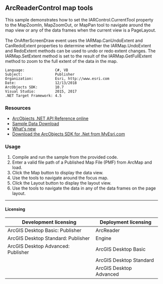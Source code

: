 ## ArcReaderControl map tools

  <div xmlns="http://www.w3.org/1999/xhtml">This sample demonstrates how to set the IARControl.CurrentTool property to the MapZoomIn, MapZoomOut, or MapPan tool to navigate around the map view or any of the data frames when the current view is a PageLayout. </div>
  <div xmlns="http://www.w3.org/1999/xhtml"> </div>
  <div xmlns="http://www.w3.org/1999/xhtml">The OnAfterScreenDraw event uses the IARMap.CanUndoExtent and CanRedoExtent properties to determine whether the IARMap.UndoExtent and RedoExtent methods can be used to undo or redo extent changes. The IARMap.SetExtent method is set to the result of the IARMap.GetFullExtent method to zoom to the full extent of the data in the map. </div>  


<!-- TODO: Fill this section below with metadata about this sample-->
```
Language:              C#, VB
Subject:               Publisher
Organization:          Esri, http://www.esri.com
Date:                  12/13/2018
ArcObjects SDK:        10.7
Visual Studio:         2015, 2017
.NET Target Framework: 4.5
```

### Resources

* [ArcObjects .NET API Reference online](http://desktop.arcgis.com/en/arcobjects/latest/net/webframe.htm)  
* [Sample Data Download](../../releases)  
* [What's new](http://desktop.arcgis.com/en/arcobjects/latest/net/webframe.htm#91cabc68-2271-400a-8ff9-c7fb25108546.htm)  
* [Download the ArcObjects SDK for .Net from MyEsri.com](https://my.esri.com/)  

### Usage
1. Compile and run the sample from the provided code.   
1. Enter a valid file path of a Published Map File (PMF) from ArcMap and load.   
1. Click the Map button to display the data view.   
1. Use the tools to navigate around the focus map.   
1. Click the Layout button to display the layout view.  
1. Use the tools to navigate the data in any of the data frames on the page layout.   









---------------------------------

#### Licensing  
| Development licensing | Deployment licensing | 
| ------------- | ------------- | 
| ArcGIS Desktop Basic: Publisher | ArcReader |  
| ArcGIS Desktop Standard: Publisher | Engine |  
| ArcGIS Desktop Advanced: Publisher | ArcGIS Desktop Basic |  
|  | ArcGIS Desktop Standard |  
|  | ArcGIS Desktop Advanced |  


